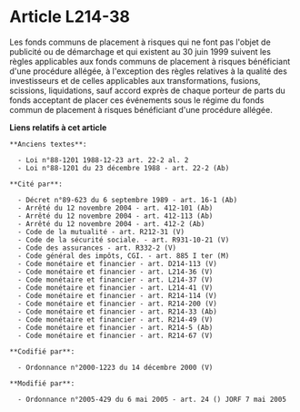 # Article L214-38

Les fonds communs de placement à risques qui ne font pas l'objet de publicité ou de démarchage et qui existent au 30 juin
1999 suivent les règles applicables aux fonds communs de placement à risques bénéficiant d'une procédure allégée, à
l'exception des règles relatives à la qualité des investisseurs et de celles applicables aux transformations, fusions,
scissions, liquidations, sauf accord exprès de chaque porteur de parts du fonds acceptant de placer ces événements sous le
régime du fonds commun de placement à risques bénéficiant d'une procédure allégée.

**Liens relatifs à cet article**

	**Anciens textes**:

	  - Loi n°88-1201 1988-12-23 art. 22-2 al. 2
	  - Loi n°88-1201 du 23 décembre 1988 - art. 22-2 (Ab)

	**Cité par**:

	  - Décret n°89-623 du 6 septembre 1989 - art. 16-1 (Ab)
	  - Arrêté du 12 novembre 2004 - art. 412-101 (Ab)
	  - Arrêté du 12 novembre 2004 - art. 412-113 (Ab)
	  - Arrêté du 12 novembre 2004 - art. 412-2 (Ab)
	  - Code de la mutualité - art. R212-31 (V)
	  - Code de la sécurité sociale. - art. R931-10-21 (V)
	  - Code des assurances - art. R332-2 (V)
	  - Code général des impôts, CGI. - art. 885 I ter (M)
	  - Code monétaire et financier - art. D214-113 (V)
	  - Code monétaire et financier - art. L214-36 (V)
	  - Code monétaire et financier - art. L214-37 (V)
	  - Code monétaire et financier - art. L214-41 (V)
	  - Code monétaire et financier - art. R214-114 (V)
	  - Code monétaire et financier - art. R214-200 (V)
	  - Code monétaire et financier - art. R214-33 (Ab)
	  - Code monétaire et financier - art. R214-49 (V)
	  - Code monétaire et financier - art. R214-5 (Ab)
	  - Code monétaire et financier - art. R214-67 (V)

	**Codifié par**:

	  - Ordonnance n°2000-1223 du 14 décembre 2000 (V)

	**Modifié par**:

	  - Ordonnance n°2005-429 du 6 mai 2005 - art. 24 () JORF 7 mai 2005
